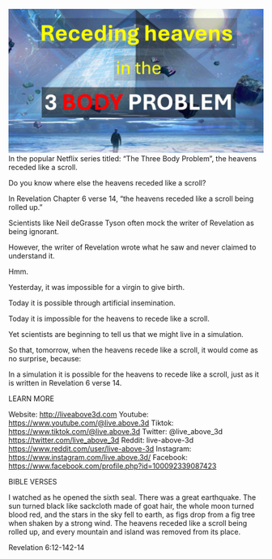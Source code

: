![Video cover image](../cover.jpeg "cover-photo")
In the popular Netflix series titled: “The Three Body Problem”, the heavens receded like a scroll.

Do you know where else the heavens receded like a scroll?

In Revelation Chapter 6 verse 14, “the heavens receded like a scroll being rolled up.”

Scientists like Neil deGrasse Tyson often mock the writer of Revelation as being ignorant. 

However, the writer of Revelation wrote what he saw and never claimed to understand it.

Hmm. 

Yesterday, it was impossible for a virgin to give birth.

Today it is possible through artificial insemination.

Today it is impossible for the heavens to recede like a scroll.

Yet scientists are beginning to tell us that we might live in a simulation.

So that, tomorrow, when the heavens recede like a scroll, it would come as no surprise, because:

In a simulation it is possible for the heavens to recede like a scroll, just as it is written in Revelation 6 verse 14.

LEARN MORE

Website: http://liveabove3d.com
Youtube: https://www.youtube.com/@live.above.3d
Tiktok: https://www.tiktok.com/@live.above.3d
Twitter: @live_above_3d https://twitter.com/live_above_3d
Reddit: live-above-3d https://www.reddit.com/user/live-above-3d
Instagram: https://www.instagram.com/live.above.3d/
Facebook: https://www.facebook.com/profile.php?id=100092339087423


BIBLE VERSES

 I watched as he opened the sixth seal. There was a great earthquake. The sun turned black like sackcloth made of goat hair, the whole moon turned blood red, and the stars in the sky fell to earth, as figs drop from a fig tree when shaken by a strong wind. The heavens receded like a scroll being rolled up, and every mountain and island was removed from its place.

Revelation 6:12-142-14